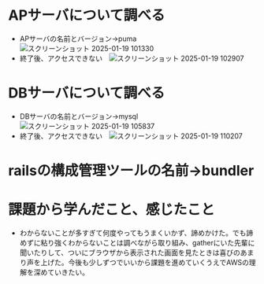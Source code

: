 # APサーバについて調べる
* APサーバの名前とバージョン→puma　![スクリーンショット 2025-01-19 101330](https://github.com/user-attachments/assets/036b6265-86f6-4363-aece-a66b5253c554)
* 終了後、アクセスできない　![スクリーンショット 2025-01-19 102907](https://github.com/user-attachments/assets/f492a622-e3d6-401e-b90a-d2b39133894e)
# DBサーバについて調べる
* DBサーバの名前とバージョン→mysql ![スクリーンショット 2025-01-19 105837](https://github.com/user-attachments/assets/7e70fd60-ba81-45c8-a6ad-45cfb9710477)
* 終了後、アクセスできない　![スクリーンショット 2025-01-19 110207](https://github.com/user-attachments/assets/637c8c98-b068-448d-a423-a8a5a9ecfe15)
# railsの構成管理ツールの名前→bundler
# 課題から学んだこと、感じたこと
* わからないことが多すぎて何度やってもうまくいかず、諦めかけた。でも諦めずに粘り強くわからないことは調べながら取り組み、gatherにいた先輩に聞いたりして、ついにブラウザから表示された画面を見たときは喜びのあまり声を上げた。今後も少しずつでいいから課題を進めていくうえでAWSの理解を深めていきたい。
